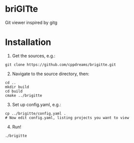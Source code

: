 # briGITte
Git viewer inspired by gitg

# Installation

1. Get the sources, e.g.:

```
git clone https://github.com/cppdreams/brigitte.git
```

2. Navigate to the source directory, then:

```
cd ..
mkdir build
cd build
cmake ../brigitte
```

3. Set up config.yaml, e.g.:

```
cp ../brigitte/config.yaml .
# Now edit config.yaml, listing projects you want to view
```

4. Run!

```
./brigitte
```
